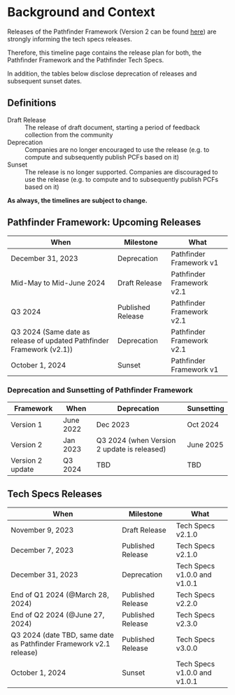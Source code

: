 # Background and Context

Releases of the Pathfinder Framework (Version 2 can be found [here](https://www.carbon-transparency.com/media/jpslsujn/pathfinder-framework.pdf)) are strongly
informing the tech specs releases.

Therefore, this timeline page contains the release plan for both, the Pathfinder Framework and the Pathfinder Tech Specs.

In addition, the tables below disclose deprecation of releases and subsequent sunset dates.

## Definitions

<dl>
<dt>Draft Release</dt>
<dd>The release of draft document, starting a period of feedback collection from the community</dd>
<dt>Deprecation</dt>
<dd>Companies are no longer encouraged to use the release (e.g. to compute and subsequently publish PCFs based on it)</dd>
<dt>Sunset</dt>
<dd>The release is no longer supported. Companies are discouraged to use the release (e.g. to compute and to subsequently publish PCFs based on it)</dd>
</dl>



**As always, the timelines are subject to change.**

## Pathfinder Framework: Upcoming Releases

| When | Milestone | What |
| --- | --- | --- |
| December 31, 2023 | Deprecation | Pathfinder Framework v1 |
| Mid-May to Mid-June 2024 | Draft Release | Pathfinder Framework v2.1 |
| Q3 2024 | Published Release | Pathfinder Framework v2.1 |
| Q3 2024 (Same date as release of updated Pathfinder Framework (v2.1)) | Deprecation | Pathfinder Framework v2.1 |
| October 1, 2024 | Sunset | Pathfinder Framework v1 |

### Deprecation and Sunsetting of Pathfinder Framework 

| Framework | When | Deprecation | Sunsetting |
| --- | --- | --- | --- |
| Version 1 | June 2022 | Dec 2023 | Oct 2024 |
| Version 2 | Jan 2023 | Q3 2024 (when Version 2 update is released) | June 2025 |
| Version 2 update | Q3 2024 | TBD | TBD |

## Tech Specs Releases

| When | Milestone | What |
| --- | --- | --- |
| November 9, 2023 | Draft Release | Tech Specs v2.1.0  |
| December 7, 2023 | Published Release | Tech Specs v2.1.0 |
| December 31, 2023 | Deprecation | Tech Specs v1.0.0 and v1.0.1 |
| End of Q1 2024 (@March 28, 2024) | Published Release | Tech Specs v2.2.0 |
| End of Q2 2024 (@June 27, 2024) | Published Release | Tech Specs v2.3.0 |
| Q3 2024 (date TBD, same date as Pathfinder Framework v2.1 release) | Published Release | Tech Specs v3.0.0 |
| October 1, 2024 | Sunset | Tech Specs v1.0.0 and v1.0.1 |
